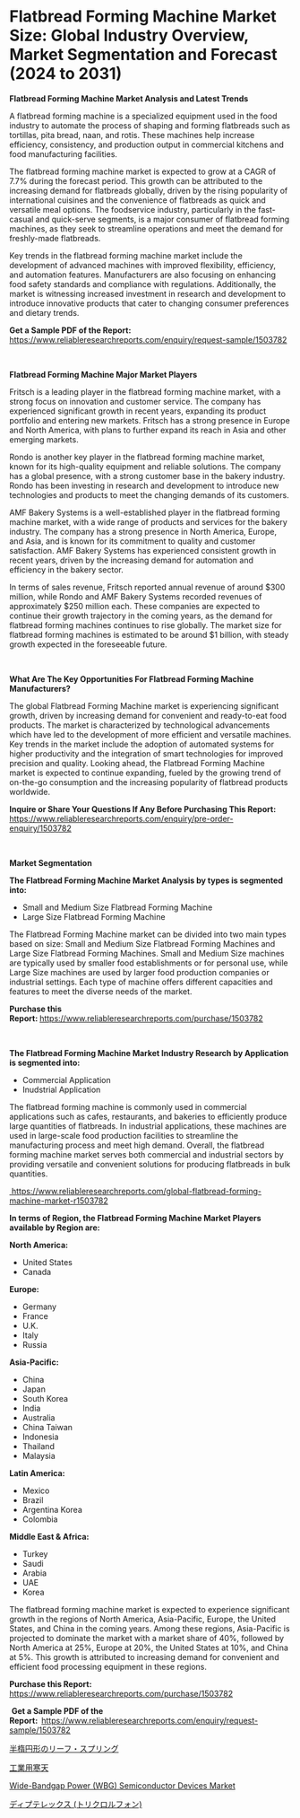 <p><h1>Flatbread Forming Machine Market Size: Global Industry Overview, Market Segmentation and Forecast (2024 to 2031)</h1></p><p><strong>Flatbread Forming Machine Market Analysis and Latest Trends</strong></p>
<p><p>A flatbread forming machine is a specialized equipment used in the food industry to automate the process of shaping and forming flatbreads such as tortillas, pita bread, naan, and rotis. These machines help increase efficiency, consistency, and production output in commercial kitchens and food manufacturing facilities.</p><p>The flatbread forming machine market is expected to grow at a CAGR of 7.7% during the forecast period. This growth can be attributed to the increasing demand for flatbreads globally, driven by the rising popularity of international cuisines and the convenience of flatbreads as quick and versatile meal options. The foodservice industry, particularly in the fast-casual and quick-serve segments, is a major consumer of flatbread forming machines, as they seek to streamline operations and meet the demand for freshly-made flatbreads.</p><p>Key trends in the flatbread forming machine market include the development of advanced machines with improved flexibility, efficiency, and automation features. Manufacturers are also focusing on enhancing food safety standards and compliance with regulations. Additionally, the market is witnessing increased investment in research and development to introduce innovative products that cater to changing consumer preferences and dietary trends.</p></p>
<p><strong>Get a Sample PDF of the Report:&nbsp;</strong> <a href="https://www.reliableresearchreports.com/enquiry/request-sample/1503782">https://www.reliableresearchreports.com/enquiry/request-sample/1503782</a></p>
<p>&nbsp;</p>
<p><strong>Flatbread Forming Machine Major Market Players</strong></p>
<p><p>Fritsch is a leading player in the flatbread forming machine market, with a strong focus on innovation and customer service. The company has experienced significant growth in recent years, expanding its product portfolio and entering new markets. Fritsch has a strong presence in Europe and North America, with plans to further expand its reach in Asia and other emerging markets.</p><p>Rondo is another key player in the flatbread forming machine market, known for its high-quality equipment and reliable solutions. The company has a global presence, with a strong customer base in the bakery industry. Rondo has been investing in research and development to introduce new technologies and products to meet the changing demands of its customers.</p><p>AMF Bakery Systems is a well-established player in the flatbread forming machine market, with a wide range of products and services for the bakery industry. The company has a strong presence in North America, Europe, and Asia, and is known for its commitment to quality and customer satisfaction. AMF Bakery Systems has experienced consistent growth in recent years, driven by the increasing demand for automation and efficiency in the bakery sector.</p><p>In terms of sales revenue, Fritsch reported annual revenue of around $300 million, while Rondo and AMF Bakery Systems recorded revenues of approximately $250 million each. These companies are expected to continue their growth trajectory in the coming years, as the demand for flatbread forming machines continues to rise globally. The market size for flatbread forming machines is estimated to be around $1 billion, with steady growth expected in the foreseeable future.</p></p>
<p>&nbsp;</p>
<p><strong>What Are The Key Opportunities For Flatbread Forming Machine Manufacturers?</strong></p>
<p><p>The global Flatbread Forming Machine market is experiencing significant growth, driven by increasing demand for convenient and ready-to-eat food products. The market is characterized by technological advancements which have led to the development of more efficient and versatile machines. Key trends in the market include the adoption of automated systems for higher productivity and the integration of smart technologies for improved precision and quality. Looking ahead, the Flatbread Forming Machine market is expected to continue expanding, fueled by the growing trend of on-the-go consumption and the increasing popularity of flatbread products worldwide.</p></p>
<p><strong>Inquire or Share Your Questions If Any Before Purchasing This Report:</strong> <a href="https://www.reliableresearchreports.com/enquiry/pre-order-enquiry/1503782">https://www.reliableresearchreports.com/enquiry/pre-order-enquiry/1503782</a></p>
<p>&nbsp;</p>
<p><strong>Market Segmentation</strong></p>
<p><strong>The Flatbread Forming Machine Market Analysis by types is segmented into:</strong></p>
<p><ul><li>Small and Medium Size Flatbread Forming Machine</li><li>Large Size Flatbread Forming Machine</li></ul></p>
<p><p>The Flatbread Forming Machine market can be divided into two main types based on size: Small and Medium Size Flatbread Forming Machines and Large Size Flatbread Forming Machines. Small and Medium Size machines are typically used by smaller food establishments or for personal use, while Large Size machines are used by larger food production companies or industrial settings. Each type of machine offers different capacities and features to meet the diverse needs of the market.</p></p>
<p><strong>Purchase this Report:&nbsp;</strong><a href="https://www.reliableresearchreports.com/purchase/1503782">https://www.reliableresearchreports.com/purchase/1503782</a></p>
<p>&nbsp;</p>
<p><strong>The Flatbread Forming Machine Market Industry Research by Application is segmented into:</strong></p>
<p><ul><li>Commercial Application</li><li>Inudstrial Application</li></ul></p>
<p><p>The flatbread forming machine is commonly used in commercial applications such as cafes, restaurants, and bakeries to efficiently produce large quantities of flatbreads. In industrial applications, these machines are used in large-scale food production facilities to streamline the manufacturing process and meet high demand. Overall, the flatbread forming machine market serves both commercial and industrial sectors by providing versatile and convenient solutions for producing flatbreads in bulk quantities.</p></p>
<p><a href="https://www.reliableresearchreports.com/global-flatbread-forming-machine-market-r1503782">&nbsp;https://www.reliableresearchreports.com/global-flatbread-forming-machine-market-r1503782</a></p>
<p><strong>In terms of Region, the Flatbread Forming Machine Market Players available by Region are:</strong></p>
<p>
    <p> <strong> North America: </strong>
        <ul>
            <li>United States</li>
            <li>Canada</li>
        </ul>
        </p> 
    <p> <strong> Europe: </strong>
        <ul>
            <li>Germany</li>
            <li>France</li>
            <li>U.K.</li>
            <li>Italy</li>
            <li>Russia</li>
        </ul>
        </p> 
    <p> <strong> Asia-Pacific: </strong>
        <ul>
            <li>China</li>
            <li>Japan</li>
            <li>South Korea</li>
            <li>India</li>
            <li>Australia</li>
            <li>China Taiwan</li>
            <li>Indonesia</li>
            <li>Thailand</li>
            <li>Malaysia</li>
        </ul>
        </p> 
    <p> <strong> Latin America: </strong>
        <ul>
            <li>Mexico</li>
            <li>Brazil</li>
            <li>Argentina Korea</li>
            <li>Colombia</li>
        </ul>
        </p> 
    <p> <strong> Middle East & Africa: </strong>
        <ul>
            <li>Turkey</li>
            <li>Saudi</li>
            <li>Arabia</li>
            <li>UAE</li>
            <li>Korea</li>
        </ul>
    </p>
    </p>
<p><p>The flatbread forming machine market is expected to experience significant growth in the regions of North America, Asia-Pacific, Europe, the United States, and China in the coming years. Among these regions, Asia-Pacific is projected to dominate the market with a market share of 40%, followed by North America at 25%, Europe at 20%, the United States at 10%, and China at 5%. This growth is attributed to increasing demand for convenient and efficient food processing equipment in these regions.</p></p>
<p><strong>Purchase this Report: </strong><a href="https://www.reliableresearchreports.com/purchase/1503782">https://www.reliableresearchreports.com/purchase/1503782</a></p>
<p>&nbsp;<strong>Get a Sample PDF of the Report:&nbsp;&nbsp;</strong><a href="https://www.reliableresearchreports.com/enquiry/request-sample/1503782">https://www.reliableresearchreports.com/enquiry/request-sample/1503782</a></p>
<p><strong></strong></p>
<p><p><a href="https://github.com/nxboeu02965442/Market-Research-Report-List-2/blob/main/320317094988.md">半楕円形のリーフ・スプリング</a></p><p><a href="https://github.com/SimeonBode1/Market-Research-Report-List-1/blob/main/884486094987.md">工業用寒天</a></p><p><a href="https://github.com/barbarakss89/Market-Research-Report-List-1/blob/main/wide-bandgap-power-wbg-semiconductor-devices-market.md">Wide-Bandgap Power (WBG) Semiconductor Devices Market</a></p><p><a href="https://medium.com/@josephmiller1959/%E3%83%87%E3%82%A3%E3%83%97%E3%83%86%E3%83%AC%E3%83%83%E3%82%AF%E3%82%B9-%E3%83%88%E3%83%AA%E3%82%AF%E3%83%AD%E3%83%AB%E3%83%95%E3%82%A9%E3%83%B3-%E5%B8%82%E5%A0%B4-2031%E5%B9%B4%E3%81%BE%E3%81%A7%E3%81%AE%E6%88%90%E5%8A%9F%E3%81%99%E3%82%8B%E3%83%93%E3%82%B8%E3%83%8D%E3%82%B9%E6%88%A6%E7%95%A5%E3%81%AE%E9%8D%B5%E3%82%92%E4%BA%88%E6%B8%AC-ed8ae5b32511">ディプテレックス (トリクロルフォン)</a></p></p>